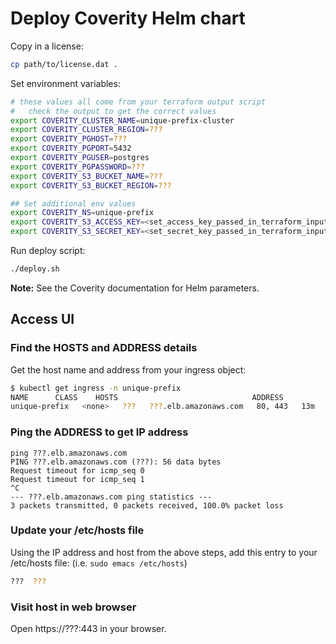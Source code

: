 # Deploy Coverity Helm chart

Copy in a license:

```bash
cp path/to/license.dat .
```

Set environment variables:
```bash
# these values all come from your terraform output script
#   check the output to get the correct values
export COVERITY_CLUSTER_NAME=unique-prefix-cluster
export COVERITY_CLUSTER_REGION=???
export COVERITY_PGHOST=???
export COVERITY_PGPORT=5432
export COVERITY_PGUSER=postgres
export COVERITY_PGPASSWORD=???
export COVERITY_S3_BUCKET_NAME=???
export COVERITY_S3_BUCKET_REGION=???

## Set additional env values
export COVERITY_NS=unique-prefix
export COVERITY_S3_ACCESS_KEY=<set_access_key_passed_in_terraform_input>
export COVERITY_S3_SECRET_KEY=<set_secret_key_passed_in_terraform_input>
```

Run deploy script:
```bash
./deploy.sh
```

**Note:** See the Coverity documentation for Helm parameters.

## Access UI

### Find the HOSTS and ADDRESS details

Get the host name and address from your ingress object:

```bash
$ kubectl get ingress -n unique-prefix 
NAME      CLASS    HOSTS                              ADDRESS                                                                    PORTS     AGE
unique-prefix   <none>   ???   ???.elb.amazonaws.com   80, 443   13m
```

### Ping the ADDRESS to get IP address

```
ping ???.elb.amazonaws.com
PING ???.elb.amazonaws.com (???): 56 data bytes
Request timeout for icmp_seq 0
Request timeout for icmp_seq 1
^C
--- ???.elb.amazonaws.com ping statistics ---
3 packets transmitted, 0 packets received, 100.0% packet loss
```

### Update your /etc/hosts file

Using the IP address and host from the above steps, add this entry to your /etc/hosts file: (i.e. `sudo emacs /etc/hosts`)

```bash
???  ???
```

### Visit host in web browser

Open https://???:443 in your browser.
